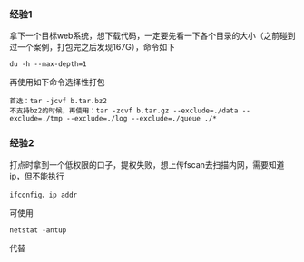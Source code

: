 ### 经验1
拿下一个目标web系统，想下载代码，一定要先看一下各个目录的大小（之前碰到过一个案例，打包完之后发现167G），命令如下
```
du -h --max-depth=1
```
再使用如下命令选择性打包
```
首选：tar -jcvf b.tar.bz2
不支持bz2的时候，再使用：tar -zcvf b.tar.gz --exclude=./data --exclude=./tmp --exclude=./log --exclude=./queue ./*
```
### 经验2
打点时拿到一个低权限的口子，提权失败，想上传fscan去扫描内网，需要知道ip，但不能执行
```
ifconfig、ip addr
```
可使用
```
netstat -antup
```
代替
